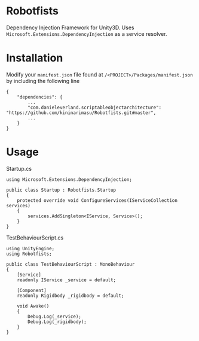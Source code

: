 # Robotfists

Dependency Injection Framework for Unity3D.
Uses `Microsoft.Extensions.DependencyInjection` as a service resolver.

# Installation

Modify your `manifest.json` file found at `/<PROJECT>/Packages/manifest.json` by including the following line

```
{
	"dependencies": {
		...
		"com.danieleverland.scriptableobjectarchitecture": "https://github.com/kininarimasu/Robotfists.git#master",
		...
	}
}
```

# Usage

Startup.cs

```
using Microsoft.Extensions.DependencyInjection;

public class Startup : Robotfists.Startup
{
    protected override void ConfigureServices(IServiceCollection services)
    {
        services.AddSingleton<IService, Service>();
    }
}

```

TestBehaviourScript.cs

```
using UnityEngine;
using Robotfists;

public class TestBehaviourScript : MonoBehaviour
{
    [Service]
    readonly IService _service = default;

    [Component]
    readonly Rigidbody _rigidbody = default;

    void Awake()
    {
        Debug.Log(_service);
        Debug.Log(_rigidbody);
    }
}

```
